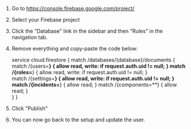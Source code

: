 1. Go to https://console.firebase.google.com/project/
2. Select your Firebase project
3. Click the "Database" link in the sidebar and then "Rules" in the navigation tab.
4. Remove everything and copy-paste the code below:

    service cloud.firestore {
        match /databases/{database}/documents {
            match /{users=**} {
            allow read, write: if request.auth.uid != null;
            }
            match /{roles=**} {
            allow read, write: if request.auth.uid != null;
            }    
            match /{settings=**} {
            allow read, write: if request.auth.uid != null;
            }    
            match /{incidents=**} {
            allow read;
            } 
            match /{components=**} {
            allow read;
            }      
        }
    }

5. Click "Publish"
6. You can now go back to the setup and update the user.